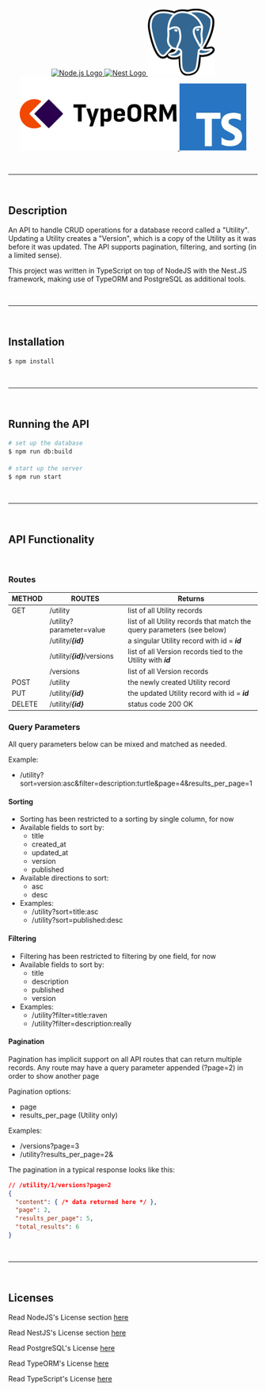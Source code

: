 <p align="center">
  <a href="https://github.com/nodejs" target="blank">
    <img src="https://nodejs.org/static/images/logo-light.svg" width="280" alt="Node.js Logo" />
  </a>
  <a href="https://github.com/nestjs" target="blank">
    <img src="https://nestjs.com/img/logo_text.svg" width="320" alt="Nest Logo" />
  </a>
  <a href="https://github.com/postgres" target="blank">
    <img src="assets/elephant.png" height="135" width="135" alt="PostgreSQL Logo" />
  </a>
  <a href="https://github.com/typeorm/" target="blank">
    <img src="https://github.com/typeorm/typeorm/raw/master/resources/logo_big.png" width="320" alt="TypeORM Logo" />
  </a>
  <a href="https://github.com/microsoft/TypeScript" target="blank">
    <img src="assets/typescript_logo.jpeg" height="135" width="135" alt="TypeScript Logo" />
  </a>
</p>

<br />
<hr />
<br />

## **Description**

An API to handle CRUD operations for a database record called a "Utility". Updating a Utility creates a "Version", which is a copy of the Utility as it was before it was updated. The API supports pagination, filtering, and sorting (in a limited sense).

This project was written in TypeScript on top of NodeJS with the Nest.JS framework, making use of TypeORM and PostgreSQL as additional tools.

<br />
<hr />
<br />

## **Installation**

```bash
$ npm install
```

<br />
<hr />
<br />

## **Running the API**

```bash
# set up the database
$ npm run db:build

# start up the server
$ npm run start
```

<br />
<hr />
<br />

## **API Functionality**

<br />

### **Routes**


| METHOD         |              ROUTES            | Returns |
| -------------- | ------------------------------ | ------- |
| GET            | /utility                       | list of all Utility records
|                | /utility?parameter=value       | list of all Utility records that match the query parameters (see below)
|                | /utility/**_{id}_**            | a singular Utility record with id = **_id_**
|                | /utility/**_{id}_**/versions   | list of all Version records tied to the Utility with **_id_**
|                | /versions                      | list of all Version records
| POST           | /utility                       | the newly created Utility record
| PUT            | /utility/**_{id}_**            | the updated Utility record with id = **_id_**
| DELETE         | /utility/**_{id}_**            | status code 200 OK


### **Query Parameters**

All query parameters below can be mixed and matched as needed.

Example: 
- /utility?sort=version:asc&filter=description:turtle&page=4&results_per_page=1

#### **Sorting**
- Sorting has been restricted to a sorting by single column, for now
- Available fields to sort by:
  - title
  - created_at
  - updated_at
  - version
  - published
- Available directions to sort:
  - asc
  - desc
- Examples: 
  - /utility?sort=title:asc
  - /utility?sort=published:desc

#### **Filtering**
- Filtering has been restricted to filtering by one field, for now
- Available fields to sort by:
  - title
  - description
  - published
  - version
- Examples:
  - /utility?filter=title:raven
  - /utility?filter=description:really

#### **Pagination**
<p> 
Pagination has implicit support on all API routes that can return multiple records. Any route may have a query parameter appended (?page=2) in order to show another page
</p>

Pagination options:
- page
- results_per_page (Utility only)

Examples:
- /versions?page=3
- /utility?results_per_page=2&

<p> The pagination in a typical response looks like this: </p>

```json
// /utility/1/versions?page=2
{
  "content": { /* data returned here */ },
  "page": 2,
  "results_per_page": 5,
  "total_results": 6
}
```

<br />
<hr />
<br />

## Licenses

  Read NodeJS's License section [here](https://github.com/nodejs/node#license)

  Read NestJS's License section [here](https://github.com/nestjs/nest#license)
  
  Read PostgreSQL's License [here](https://github.com/postgres/postgres/blob/master/COPYRIGHT)
  
  Read TypeORM's License [here](https://github.com/typeorm/typeorm/blob/master/LICENSE)
  
  Read TypeScript's License [here](https://github.com/microsoft/TypeScript/blob/main/LICENSE.txt)
